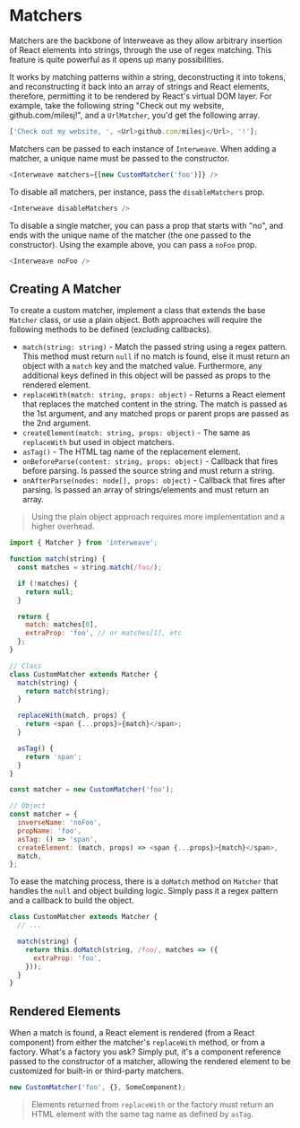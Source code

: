 # Matchers

Matchers are the backbone of Interweave as they allow arbitrary insertion of React elements into
strings, through the use of regex matching. This feature is quite powerful as it opens up many
possibilities.

It works by matching patterns within a string, deconstructing it into tokens, and reconstructing it
back into an array of strings and React elements, therefore, permitting it to be rendered by React's
virtual DOM layer. For example, take the following string "Check out my website,
github.com/milesj!", and a `UrlMatcher`, you'd get the following array.

```javascript
['Check out my website, ', <Url>github.com/milesj</Url>, '!'];
```

Matchers can be passed to each instance of `Interweave`. When adding a matcher, a unique name must
be passed to the constructor.

```javascript
<Interweave matchers={[new CustomMatcher('foo')]} />
```

To disable all matchers, per instance, pass the `disableMatchers` prop.

```javascript
<Interweave disableMatchers />
```

To disable a single matcher, you can pass a prop that starts with "no", and ends with the unique
name of the matcher (the one passed to the constructor). Using the example above, you can pass a
`noFoo` prop.

```javascript
<Interweave noFoo />
```

## Creating A Matcher

To create a custom matcher, implement a class that extends the base `Matcher` class, or use a plain
object. Both approaches will require the following methods to be defined (excluding callbacks).

- `match(string: string)` - Match the passed string using a regex pattern. This method must return
  `null` if no match is found, else it must return an object with a `match` key and the matched
  value. Furthermore, any additional keys defined in this object will be passed as props to the
  rendered element.
- `replaceWith(match: string, props: object)` - Returns a React element that replaces the matched
  content in the string. The match is passed as the 1st argument, and any matched props or parent
  props are passed as the 2nd argument.
- `createElement(match: string, props: object)` - The same as `replaceWith` but used in object
  matchers.
- `asTag()` - The HTML tag name of the replacement element.
- `onBeforeParse(content: string, props: object)` - Callback that fires before parsing. Is passed
  the source string and must return a string.
- `onAfterParse(nodes: node[], props: object)` - Callback that fires after parsing. Is passed an
  array of strings/elements and must return an array.

> Using the plain object approach requires more implementation and a higher overhead.

```javascript
import { Matcher } from 'interweave';

function match(string) {
  const matches = string.match(/foo/);

  if (!matches) {
    return null;
  }

  return {
    match: matches[0],
    extraProp: 'foo', // or matches[1], etc
  };
}

// Class
class CustomMatcher extends Matcher {
  match(string) {
    return match(string);
  }

  replaceWith(match, props) {
    return <span {...props}>{match}</span>;
  }

  asTag() {
    return 'span';
  }
}

const matcher = new CustomMatcher('foo');

// Object
const matcher = {
  inverseName: 'noFoo',
  propName: 'foo',
  asTag: () => 'span',
  createElement: (match, props) => <span {...props}>{match}</span>,
  match,
};
```

To ease the matching process, there is a `doMatch` method on `Matcher` that handles the `null` and
object building logic. Simply pass it a regex pattern and a callback to build the object.

```javascript
class CustomMatcher extends Matcher {
  // ...

  match(string) {
    return this.doMatch(string, /foo/, matches => ({
      extraProp: 'foo',
    }));
  }
}
```

## Rendered Elements

When a match is found, a React element is rendered (from a React component) from either the
matcher's `replaceWith` method, or from a factory. What's a factory you ask? Simply put, it's a
component reference passed to the constructor of a matcher, allowing the rendered element to be
customized for built-in or third-party matchers.

```javascript
new CustomMatcher('foo', {}, SomeComponent);
```

> Elements returned from `replaceWith` or the factory must return an HTML element with the same tag
> name as defined by `asTag`.
